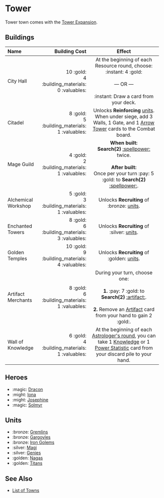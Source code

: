 # Tower

Tower town comes with the [Tower Expansion](../content.md).


## Buildings

| Name | Building Cost | Effect |
| :--- | ---: | :---: |
| City Hall | 10 :gold:<br>4 :building_materials:<br>0 :valuables: | At the beginning of each Resource round, choose:<br>:instant: 4 :gold:<br><br>— OR —<br><br>:instant: Draw a card from your deck. |
| Citadel | 8 :gold:<br>5 :building_materials:<br>1 :valuables: | Unlocks **Reinforcing** [units](#units). When under siege, add 3 Walls, 1 Gate, and 1 [Arrow Tower](../units/arrow_tower.md) cards to the Combat board. |
| Mage Guild | 4 :gold:<br>2 :building_materials:<br>1 :valuables: | **When built:**<br>**Search(2)** [:spellpower:](../spells/index.md) twice.<br><br>**After built:**<br>Once per your turn :pay: 5 :gold: to **Search(2)** [:spellpower:](../spells/index.md). |
| Alchemical Workshop | 5 :gold:<br>3 :building_materials:<br>1 :valuables: | Unlocks **Recruiting** of :bronze: [units](#units). |
| Enchanted Towers | 8 :gold:<br>6 :building_materials:<br>3 :valuables: | Unlocks **Recruiting** of :silver: [units](#units). |
| Golden Temples | 10 :gold:<br>9 :building_materials:<br>4 :valuables: | Unlocks **Recruiting** of :golden: [units](#units). |
| Artifact Merchants | 8 :gold:<br>6 :building_materials:<br>1 :valuables: | During your turn, choose one:<br><br>**1.** :pay: 7 :gold: to **Search(2)** [:artifact:](../artifacts/index.md).<br><br>**2.** Remove an [Artifact](../artifacts/index.md) card from your hand to gain 2 :gold:. |
| Wall of Knowledge | 6 :gold:<br>4 :building_materials:<br>1 :valuables: | At the beginning of each [Astrologer's round](../astrologers_proclaim/index.md), you can take 1 [Knowledge](../statistics/knowledge.md) or 1 [Power Statistic](../statistics/power.md) card from your discard pile to your hand. |


## Heroes

- :magic: [Dracon](../heroes/dracon.md)
- :might: [Iona](../heroes/iona.md)
- :might: [Josephine](../heroes/josephine.md)
- :magic: [Solmyr](../heroes/solmyr.md)


## Units

- :bronze: [Gremlins](../units/gremlins.md)
- :bronze: [Gargoyles](../units/gargoyles.md)
- :bronze: [Iron Golems](../units/iron_golems.md)
- :silver: [Magi](../units/magi.md)
- :silver: [Genies](../units/genies.md)
- :golden: [Nagas](../units/nagas.md)
- :golden: [Titans](../units/titans.md)


## See Also

- [List of Towns](../towns/index.md)